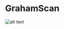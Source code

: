 # GrahamScan
![alt text](https://github.com/[Kepeczsz]/[GrahamScan]/blob/[main]/5000pkt.ppg?raw=true)
